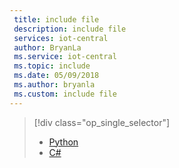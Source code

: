 ```yaml
---
 title: include file
 description: include file
 services: iot-central
 author: BryanLa
 ms.service: iot-central
 ms.topic: include
 ms.date: 05/09/2018
 ms.author: bryanla
 ms.custom: include file
---
```

> [!div class="op_single_selector"]
> * [Python](../articles/howto-connect-raspberry-pi-python.md)
> * [C#](../articles/howto-connect-raspberry-pi-csharp.md)